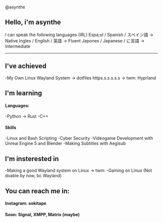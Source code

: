 @asynthe
## Hello, i'm asynthe
I can speak the following languages (IRL)
  Espa;ol / Spanish / スペイン語 -> Native
  Ingles / English / 英語 -> Fluent
  Japones / Japanese / に言語 -> Intermediate

---

## I've achieved
-My Own Linux Wayland System -> dotfiles https.s.s.s.s.s
  -> twm: Hyprland
  
## I'm learning
#### Languages:
-Python -> Rust
-C++
#### Skills
-Linux and Bash Scripting
-Cyber Security
-Videogame Development with Unreal Engine 5 and Blender
-Making Subtitles with Aegisub

## I'm insterested in 
-Making a good Wayland system on Linux
  -> twm:
-Gaming on Linux (Not doable by now, bc Wayland)


## You can reach me in:
#### Instagram: sokitape
#### Soon: Signal, XMPP, Matrix (maybe)
<!---
asynthe/asynthe is a ✨ special ✨ repository because its `README.md` (this file) appears on your GitHub profile.
You can click the Preview link to take a look at your changes.
--->
